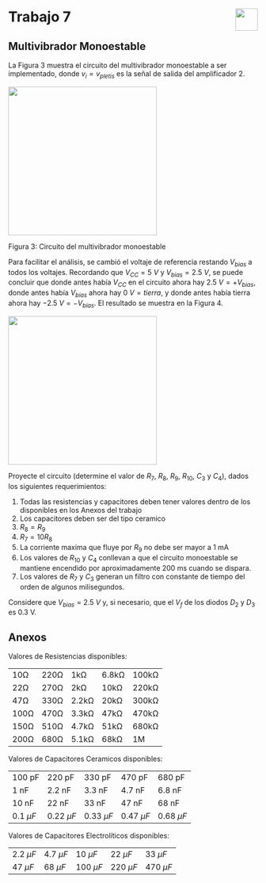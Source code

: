 # <img src="https://julianodb.github.io/SISTEMAS_ELECTRONICOS_PARA_INGENIERIA_BIOMEDICA/img/logo_fing.png?raw=true" align="right" height="45"> Trabajo 7

## Multivibrador Monoestable

La Figura 3 muestra el circuito del multivibrador monoestable a ser implementado, donde $v_i = v_{pletis}$ es la señal de salida del amplificador 2. 

<img src="https://julianodb.github.io/electronic_circuits_diagrams/monostable_multivibrator_b.png" width="300">

Figura 3: Circuito del multivibrador monoestable

Para facilitar el análisis, se cambió el voltaje de referencia restando $V_{bias}$ a todos los voltajes. Recordando que $V_{CC} = 5\ V$ y $V_{bias} = 2.5\ V$, se puede concluir que donde antes había $V_{CC}$ en el circuito ahora hay $2.5\ V = +V_{bias}$, donde antes había $V_{bias}$ ahora hay $0\ V = tierra$, y donde antes había tierra ahora hay $-2.5\ V = -V_{bias}$. El resultado se muestra en la Figura 4.

<img src="https://julianodb.github.io/electronic_circuits_diagrams/monostable_multivibrator.png" width="300">

Proyecte el circuito (determine el valor de $R_7$, $R_8$, $R_9$, $R_{10}$, $C_3$ y $C_4$), dados los siguientes requerimientos:

1. Todas las resistencias y capacitores deben tener valores dentro de los disponibles en los Anexos del trabajo
2. Los capacitores deben ser del tipo ceramico
1. $R_8 = R_9$
2. $R_7 = 10 R_8$
3. La corriente maxima que fluye por $R_9$ no debe ser mayor a 1 mA
4. Los valores de $R_{10}$ y $C_4$ conllevan a que el circuito monoestable se mantiene encendido por aproximadamente 200 ms cuando se dispara.
3. Los valores de $R_7$ y $C_3$ generan un filtro con constante de tiempo del orden de algunos milisegundos.

Considere que $V_{bias} = 2.5\ V$ y, si necesario, que el $V_f$ de los diodos $D_2$ y $D_3$ es 0.3 V.

## Anexos

Valores de Resistencias disponibles:

|   |  |        |       |  |
|------|------|-----------|------------|-------|
| 10Ω  | 220Ω | 1kΩ       | 6.8kΩ      | 100kΩ |
| 22Ω  | 270Ω | 2kΩ       | 10kΩ       | 220kΩ |
| 47Ω  | 330Ω | 2.2kΩ     | 20kΩ       | 300kΩ |
| 100Ω | 470Ω | 3.3kΩ     | 47kΩ       | 470kΩ |
| 150Ω | 510Ω | 4.7kΩ     | 51kΩ       | 680kΩ |
| 200Ω | 680Ω | 5.1kΩ     | 68kΩ       | 1M    |

Valores de Capacitores Ceramicos disponibles:

|   |  |        |       |  |
|------|------|-----------|------------|-------|
| 100 pF  | 220 pF | 330 pF | 470 pF | 680 pF |
| 1 nF  | 2.2 nF | 3.3 nF | 4.7 nF | 6.8 nF |
| 10 nF  | 22 nF | 33 nF | 47 nF | 68 nF |
| $0.1\ \mu F$  | $0.22\ \mu F$ | $0.33\ \mu F$| $0.47\ \mu F$ | $0.68\ \mu F$ |

Valores de Capacitores Electrolíticos disponibles:

|   |  |        |       |  |
|------|------|-----------|------------|-------|
| $2.2\ \mu F$  | $4.7\ \mu F$ | $10\ \mu F$  | $22\ \mu F$ | $33\ \mu F$ |
| $47\ \mu F$  | $68\ \mu F$ | $100\ \mu F$ | $220\ \mu F$ | $470\ \mu F$ |